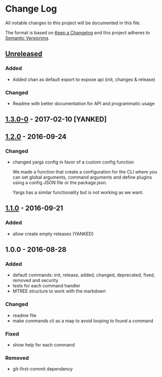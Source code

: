 # Change Log
All notable changes to this project will be documented in this file.

The format is based on [Keep a Changelog](http://keepachangelog.com/)
and this project adheres to [Semantic Versioning](http://semver.org/).

## [Unreleased]
### Added
- Added chan as default export to expose api (init, changes & release)

### Changed
- Readme with better documentation for API and programmatic usage

## [1.3.0-0] - 2017-02-10 [YANKED]

## [1.2.0] - 2016-09-24
### Changed
- changed yargs config in favor of a custom config function

  We made a function that create a configuration for the CLI where you can set global arguments, command arguments and define plugins using a config JSON file or the package.json.

  Yargs has a similar functionality but is not working as we want.

## [1.1.0] - 2016-09-21
### Added
- allow create empty releases (YANKED)

## 1.0.0 - 2016-08-28
### Added
- default commands: init, release, added, changed, deprecated, fixed, removed and security
- tests for each command handler
- MTREE structure to work with the markdown

### Changed
- readme file
- make commands cli as a map to avoid looping to found a command

### Fixed
- show help for each command

### Removed
- git-first-commit dependency

[unreleased]: https://github.com/geut/chan/compare/v1.3.0-0...HEAD
[1.3.0-0]: https://github.com/geut/chan/compare/v1.2.0...v1.3.0-0
[1.2.0]: https://github.com/geut/chan/compare/v1.1.0...v1.2.0
[1.1.0]: https://github.com/geut/chan/compare/v1.0.0...v1.1.0
